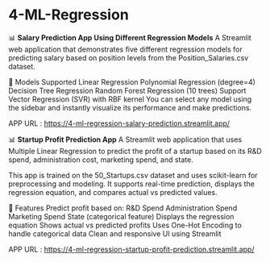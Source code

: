 # 4-ML-Regression
📊 **Salary Prediction App Using Different Regression Models**
A Streamlit web application that demonstrates five different regression models for predicting salary based on position levels from the Position_Salaries.csv dataset.

🚀 Models Supported
Linear Regression
Polynomial Regression (degree=4)
Decision Tree Regression
Random Forest Regression (10 trees)
Support Vector Regression (SVR) with RBF kernel
You can select any model using the sidebar and instantly visualize its performance and make predictions.

APP URL : https://4-ml-regression-salary-prediction.streamlit.app/


📊 **Startup Profit Prediction App**
A Streamlit web application that uses Multiple Linear Regression to predict the profit of a startup based on its R&D spend, administration cost, marketing spend, and state.

This app is trained on the 50_Startups.csv dataset and uses scikit-learn for preprocessing and modeling. It supports real-time prediction, displays the regression equation, and compares actual vs predicted values.

🧠 Features
Predict profit based on:
R&D Spend
Administration Spend
Marketing Spend
State (categorical feature)
Displays the regression equation
Shows actual vs predicted profits
Uses One-Hot Encoding to handle categorical data
Clean and responsive UI using Streamlit

APP URL : https://4-ml-regression-startup-profit-prediction.streamlit.app/

